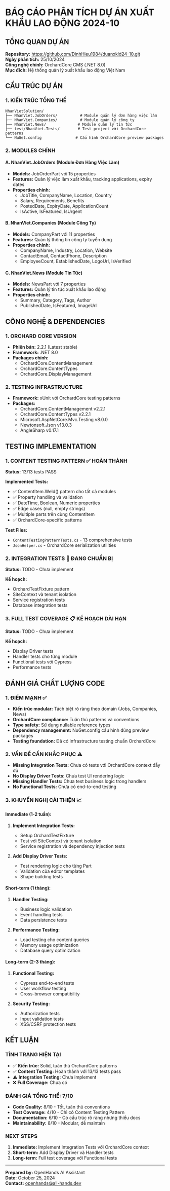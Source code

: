 # BÁO CÁO PHÂN TÍCH DỰ ÁN XUẤT KHẨU LAO ĐỘNG 2024-10

## TỔNG QUAN DỰ ÁN

**Repository:** https://github.com/DinhHieu1984/duanxkld24-10.git  
**Ngày phân tích:** 25/10/2024  
**Công nghệ chính:** OrchardCore CMS (.NET 8.0)  
**Mục đích:** Hệ thống quản lý xuất khẩu lao động Việt Nam  

## CẤU TRÚC DỰ ÁN

### 1. KIẾN TRÚC TỔNG THỂ
```
NhanVietSolution/
├── NhanViet.JobOrders/          # Module quản lý đơn hàng việc làm
├── NhanViet.Companies/          # Module quản lý công ty
├── NhanViet.News/              # Module quản lý tin tức
├── test/NhanViet.Tests/        # Test project với OrchardCore patterns
└── NuGet.config               # Cấu hình OrchardCore preview packages
```

### 2. MODULES CHÍNH

#### A. NhanViet.JobOrders (Module Đơn Hàng Việc Làm)
- **Models:** JobOrderPart với 15 properties
- **Features:** Quản lý việc làm xuất khẩu, tracking applications, expiry dates
- **Properties chính:**
  - JobTitle, CompanyName, Location, Country
  - Salary, Requirements, Benefits
  - PostedDate, ExpiryDate, ApplicationCount
  - IsActive, IsFeatured, IsUrgent

#### B. NhanViet.Companies (Module Công Ty)
- **Models:** CompanyPart với 11 properties
- **Features:** Quản lý thông tin công ty tuyển dụng
- **Properties chính:**
  - CompanyName, Industry, Location, Website
  - ContactEmail, ContactPhone, Description
  - EmployeeCount, EstablishedDate, LogoUrl, IsVerified

#### C. NhanViet.News (Module Tin Tức)
- **Models:** NewsPart với 7 properties
- **Features:** Quản lý tin tức xuất khẩu lao động
- **Properties chính:**
  - Summary, Category, Tags, Author
  - PublishedDate, IsFeatured, ImageUrl

## CÔNG NGHỆ & DEPENDENCIES

### 1. ORCHARD CORE VERSION
- **Phiên bản:** 2.2.1 (Latest stable)
- **Framework:** .NET 8.0
- **Packages chính:**
  - OrchardCore.ContentManagement
  - OrchardCore.ContentTypes
  - OrchardCore.DisplayManagement

### 2. TESTING INFRASTRUCTURE
- **Framework:** xUnit với OrchardCore testing patterns
- **Packages:**
  - OrchardCore.ContentManagement v2.2.1
  - OrchardCore.ContentTypes v2.2.1
  - Microsoft.AspNetCore.Mvc.Testing v8.0.0
  - Newtonsoft.Json v13.0.3
  - AngleSharp v0.17.1

## TESTING IMPLEMENTATION

### 1. CONTENT TESTING PATTERN ✅ HOÀN THÀNH
**Status:** 13/13 tests PASS

**Implemented Tests:**
- ✅ ContentItem.Weld() pattern cho tất cả modules
- ✅ Property handling và validation
- ✅ DateTime, Boolean, Numeric properties
- ✅ Edge cases (null, empty strings)
- ✅ Multiple parts trên cùng ContentItem
- ✅ OrchardCore-specific patterns

**Test Files:**
- `ContentTestingPatternTests.cs` - 13 comprehensive tests
- `JsonHelper.cs` - OrchardCore serialization utilities

### 2. INTEGRATION TESTS 🔄 ĐANG CHUẨN BỊ
**Status:** TODO - Chưa implement

**Kế hoạch:**
- OrchardTestFixture pattern
- SiteContext và tenant isolation
- Service registration tests
- Database integration tests

### 3. FULL TEST COVERAGE 📋 KẾ HOẠCH DÀI HẠN
**Status:** TODO - Chưa implement

**Kế hoạch:**
- Display Driver tests
- Handler tests cho từng module
- Functional tests với Cypress
- Performance tests

## ĐÁNH GIÁ CHẤT LƯỢNG CODE

### 1. ĐIỂM MẠNH ✅
- **Kiến trúc modular:** Tách biệt rõ ràng theo domain (Jobs, Companies, News)
- **OrchardCore compliance:** Tuân thủ patterns và conventions
- **Type safety:** Sử dụng nullable reference types
- **Dependency management:** NuGet.config cấu hình đúng preview packages
- **Testing foundation:** Đã có infrastructure testing chuẩn OrchardCore

### 2. VẤN ĐỀ CẦN KHẮC PHỤC ⚠️
- **Missing Integration Tests:** Chưa có tests với OrchardCore context đầy đủ
- **No Display Driver Tests:** Chưa test UI rendering logic
- **Missing Handler Tests:** Chưa test business logic trong handlers
- **No Functional Tests:** Chưa có end-to-end testing

### 3. KHUYẾN NGHỊ CẢI THIỆN 📈

#### Immediate (1-2 tuần):
1. **Implement Integration Tests:**
   - Setup OrchardTestFixture
   - Test với SiteContext và tenant isolation
   - Service registration và dependency injection tests

2. **Add Display Driver Tests:**
   - Test rendering logic cho từng Part
   - Validation của editor templates
   - Shape building tests

#### Short-term (1 tháng):
1. **Handler Testing:**
   - Business logic validation
   - Event handling tests
   - Data persistence tests

2. **Performance Testing:**
   - Load testing cho content queries
   - Memory usage optimization
   - Database query optimization

#### Long-term (2-3 tháng):
1. **Functional Testing:**
   - Cypress end-to-end tests
   - User workflow testing
   - Cross-browser compatibility

2. **Security Testing:**
   - Authorization tests
   - Input validation tests
   - XSS/CSRF protection tests

## KẾT LUẬN

### TÌNH TRẠNG HIỆN TẠI
- ✅ **Kiến trúc:** Solid, tuân thủ OrchardCore patterns
- ✅ **Content Testing:** Hoàn thành với 13/13 tests pass
- ⚠️ **Integration Testing:** Chưa implement
- ❌ **Full Coverage:** Chưa có

### ĐÁNH GIÁ TỔNG THỂ: 7/10
- **Code Quality:** 8/10 - Tốt, tuân thủ conventions
- **Test Coverage:** 4/10 - Chỉ có Content Testing Pattern
- **Documentation:** 6/10 - Có cấu trúc rõ ràng nhưng thiếu docs
- **Maintainability:** 8/10 - Modular, dễ maintain

### NEXT STEPS
1. **Immediate:** Implement Integration Tests với OrchardCore context
2. **Short-term:** Add Display Driver và Handler tests
3. **Long-term:** Full test coverage với Functional tests

---

**Prepared by:** OpenHands AI Assistant  
**Date:** October 25, 2024  
**Contact:** openhands@all-hands.dev